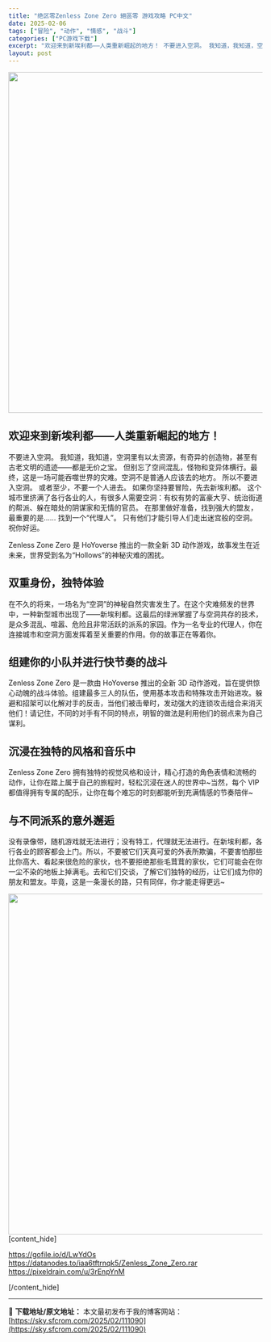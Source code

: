 ```yaml
---
title: "绝区零Zenless Zone Zero 絕區零 游戏攻略 PC中文"
date: 2025-02-06
tags: ["冒险", "动作", "情感", "战斗"]
categories: ["PC游戏下载"]
excerpt: "欢迎来到新埃利都——人类重新崛起的地方！ 不要进入空洞。 我知道，我知道，空洞里有以太资源，有奇异的创造物，甚至有古老文明的遗迹——都是无价之宝。 但别忘了空间混乱，怪物和变异体横行。最终，这是一场可能吞噬世界的灾难。空洞不是普通人应该去的地方。 所以不要进入空洞。 或者至少，不要一个人进去。 如果&hellip;"
layout: post
---
```


<img class="aligncenter size-full wp-image-111091" src="https://sky.sfcrom.com/wp-content/uploads/2025/02/2025020611360769.webp" alt="" width="1200" height="675" />
<div class="css-uewl2b">
<h2 class="eds_1ypbntd0 eds_1ypbntd6 eds_1ypbntdk css-12s1vua">欢迎来到新埃利都——人类重新崛起的地方！</h2>
</div>
<div class="css-uewl2b">
<p class="eds_1ypbntd0 eds_1ypbntd9 eds_1ypbntdk css-1247nep">不要进入空洞。
我知道，我知道，空洞里有以太资源，有奇异的创造物，甚至有古老文明的遗迹——都是无价之宝。
但别忘了空间混乱，怪物和变异体横行。最终，这是一场可能吞噬世界的灾难。空洞不是普通人应该去的地方。
所以不要进入空洞。
或者至少，不要一个人进去。
如果你坚持要冒险，先去新埃利都。
这个城市里挤满了各行各业的人，有很多人需要空洞：有权有势的富豪大亨、统治街道的帮派、躲在暗处的阴谋家和无情的官员。
在那里做好准备，找到强大的盟友，最重要的是……
找到一个“代理人”。
只有他们才能引导人们走出迷宫般的空洞。
祝你好运。</p>

</div>
<div class="css-uewl2b">
<p class="eds_1ypbntd0 eds_1ypbntd9 eds_1ypbntdk css-1247nep">Zenless Zone Zero 是 HoYoverse 推出的一款全新 3D 动作游戏，故事发生在近未来，世界受到名为“Hollows”的神秘灾难的困扰。</p>

</div>
<div class="css-uewl2b">
<h2 class="eds_1ypbntd0 eds_1ypbntd6 eds_1ypbntdk css-12s1vua">双重身份，独特体验</h2>
</div>
<div class="css-uewl2b">
<p class="eds_1ypbntd0 eds_1ypbntd9 eds_1ypbntdk css-1247nep">在不久的将来，一场名为“空洞”的神秘自然灾害发生了。在这个灾难频发的世界中，一种新型城市出现了——新埃利都。这最后的绿洲掌握了与空洞共存的技术，是众多混乱、喧嚣、危险且非常活跃的派系的家园。作为一名专业的代理人，你在连接城市和空洞方面发挥着至关重要的作用。你的故事正在等着你。</p>

</div>
<div class="css-uewl2b">
<h2 class="eds_1ypbntd0 eds_1ypbntd6 eds_1ypbntdk css-12s1vua">组建你的小队并进行快节奏的战斗</h2>
</div>
<div class="css-uewl2b">
<p class="eds_1ypbntd0 eds_1ypbntd9 eds_1ypbntdk css-1247nep">Zenless Zone Zero 是一款由 HoYoverse 推出的全新 3D 动作游戏，旨在提供惊心动魄的战斗体验。组建最多三人的队伍，使用基本攻击和特殊攻击开始进攻。躲避和招架可以化解对手的反击，当他们被击晕时，发动强大的连锁攻击组合来消灭他们！请记住，不同的对手有不同的特点，明智的做法是利用他们的弱点来为自己谋利。</p>

</div>
<div class="css-uewl2b">
<h2 class="eds_1ypbntd0 eds_1ypbntd6 eds_1ypbntdk css-12s1vua">沉浸在独特的风格和音乐中</h2>
</div>
<div class="css-uewl2b">
<p class="eds_1ypbntd0 eds_1ypbntd9 eds_1ypbntdk css-1247nep">Zenless Zone Zero 拥有独特的视觉风格和设计，精心打造的角色表情和流畅的动作，让你在踏上属于自己的旅程时，轻松沉浸在迷人的世界中~当然，每个 VIP 都值得拥有专属的配乐，让你在每个难忘的时刻都能听到充满情感的节奏陪伴~</p>

</div>
<div class="css-uewl2b">
<h2 class="eds_1ypbntd0 eds_1ypbntd6 eds_1ypbntdk css-12s1vua">与不同派系的意外邂逅</h2>
</div>
<div class="css-uewl2b">
<p class="eds_1ypbntd0 eds_1ypbntd9 eds_1ypbntdk css-1247nep">没有录像带，随机游戏就无法进行；没有特工，代理就无法进行。在新埃利都，各行各业的顾客都会上门。所以，不要被它们天真可爱的外表所欺骗，不要害怕那些比你高大、看起来很危险的家伙，也不要拒绝那些毛茸茸的家伙，它们可能会在你一尘不染的地板上掉满毛。去和它们交谈，了解它们独特的经历，让它们成为你的朋友和盟友。毕竟，这是一条漫长的路，只有同伴，你才能走得更远~</p>
<img class="aligncenter size-full wp-image-111092" src="https://sky.sfcrom.com/wp-content/uploads/2025/02/2025020611361059.webp" alt="" width="1200" height="675" />

</div>
[content_hide]

https://gofile.io/d/LwYdOs
https://datanodes.to/iaa6tftrnqk5/Zenless_Zone_Zero.rar
https://pixeldrain.com/u/3rEnpYnM

[/content_hide]

---
📖 **下载地址/原文地址：** 本文最初发布于我的博客网站：[https://sky.sfcrom.com/2025/02/111090](https://sky.sfcrom.com/2025/02/111090)
